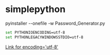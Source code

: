# simplepython

pyinstaller --onefile -w Password_Generator.py




```bash
set PYTHONIOENCODING=utf-8
set PYTHONLEGACYWINDOWSSTDIO=utf-8
```
[Link for encoding='utf-8'](https://stackoverflow.com/a/63573649)